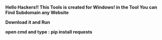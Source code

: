 <b>Hello Hackers!! This Tools is created for Windows! in the Tool You can Find Subdomain any Website<b>

Download it and Run
  
open cmd and type :
pip install requests
